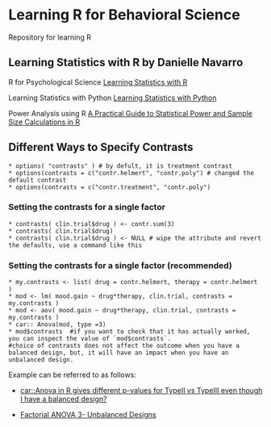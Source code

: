 # Learning R for Behavioral Science
Repository for learning R

## Learning Statistics with R by **Danielle Navarro**

R for Psychological Science
[Learning Statistics with R](https://learningstatisticswithr.com/)

Learning Statistics with Python
[Learning Statistics with Python](https://ethanweed.github.io/pythonbook/landingpage.html)

Power Analysis using R
[A Practical Guide to Statistical Power and Sample Size Calculations in R](https://cran.r-project.org/web/packages/pwrss/vignettes/examples.html#7_Analysis_of_(Co)Variance_(F_Test))



## Different Ways to Specify Contrasts
```
* options( "contrasts" ) # by defult, it is treatment contrast
* options(contrasts = c("contr.helmert", "contr.poly") # changed the default contrast
* options(contrasts = c("contr.treatment", "contr.poly")
```

### Setting the contrasts for a single factor
```
* contrasts( clin.trial$drug ) <- contr.sum(3)
* contrasts( clin.trial$drug)
* contrasts( clin.trial$drug ) <- NULL # wipe the attribute and revert the defaults, use a command like this
```

### Setting the contrasts for a single factor (recommended)
```
* my.contrasts <- list( drug = contr.helmert, therapy = contr.helmert )
* mod <- lm( mood.gain ~ drug*therapy, clin.trial, contrasts = my.contrasts )
* mod <- aov( mood.gain ~ drug*therapy, clin.trial, contrasts = my.contrasts )
* car:: Anova(mod, type =3)
* mod$contrasts  #if you want to check that it has actually worked, you can inspect the value of `mod$contrasts`.
#choice of contrasts does not affect the outcome when you have a balanced design, but, it will have an impact when you have an unbalanced design.
```
Example can be referred to as follows:
* [car::Anova in R gives different p-values for TypeII vs TypeIII even though I have a balanced design?](https://stackoverflow.com/questions/68741417/caranova-in-r-gives-different-p-values-for-typeii-vs-typeiii-even-though-i-hav)

* [Factorial ANOVA 3- Unbalanced Designs](https://stats.libretexts.org/Bookshelves/Applied_Statistics/Learning_Statistics_with_R_-_A_tutorial_for_Psychology_Students_and_other_Beginners_(Navarro)/16%3A_Factorial_ANOVA/16.10%3A_Factorial_ANOVA_3-_Unbalanced_Designs)




